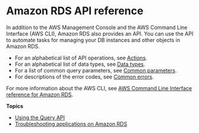 # Amazon RDS API reference<a name="ProgrammingGuide"></a>

In addition to the AWS Management Console and the AWS Command Line Interface \(AWS CLI\), Amazon RDS also provides an API\. You can use the API to automate tasks for managing your DB instances and other objects in Amazon RDS\. 
+ For an alphabetical list of API operations, see [Actions](https://docs.aws.amazon.com/AmazonRDS/latest/APIReference/API_Operations.html)\.
+ For an alphabetical list of data types, see [Data types](https://docs.aws.amazon.com/AmazonRDS/latest/APIReference/API_Types.html)\.
+ For a list of common query parameters, see [Common parameters](https://docs.aws.amazon.com/AmazonRDS/latest/APIReference/CommonParameters.html)\.
+ For descriptions of the error codes, see [Common errors](https://docs.aws.amazon.com/AmazonRDS/latest/APIReference/CommonErrors.html)\.

For more information about the AWS CLI, see [AWS Command Line Interface reference for Amazon RDS](https://docs.aws.amazon.com/cli/latest/reference/rds/index.html)\. 

**Topics**
+ [Using the Query API](Using_the_Query_API.md)
+ [Troubleshooting applications on Amazon RDS](APITroubleshooting.md)